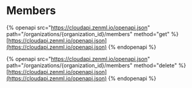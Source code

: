 # Members

{% openapi src="https://cloudapi.zenml.io/openapi.json" path="/organizations/{organization_id}/members" method="get" %}
[https://cloudapi.zenml.io/openapi.json](https://cloudapi.zenml.io/openapi.json)
{% endopenapi %}

{% openapi src="https://cloudapi.zenml.io/openapi.json" path="/organizations/{organization_id}/members" method="delete" %}
[https://cloudapi.zenml.io/openapi.json](https://cloudapi.zenml.io/openapi.json)
{% endopenapi %}
